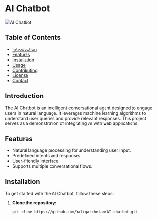 # AI Chatbot

![AI Chatbot](https://img.shields.io/badge/AI%20Chatbot-v1.0-brightgreen)

## Table of Contents

- [Introduction](#introduction)
- [Features](#features)
- [Installation](#installation)
- [Usage](#usage)
- [Contributing](#contributing)
- [License](#license)
- [Contact](#contact)

## Introduction

The AI Chatbot is an intelligent conversational agent designed to engage users in natural language. It leverages machine learning algorithms to understand user queries and provide relevant responses. This project serves as a demonstration of integrating AI with web applications.

## Features

- Natural language processing for understanding user input.
- Predefined intents and responses.
- User-friendly interface.
- Supports multiple conversational flows.

## Installation

To get started with the AI Chatbot, follow these steps:

1. **Clone the repository:**

   ```bash
   git clone https://github.com/Yaligarchetan/AI-chatbot.git

